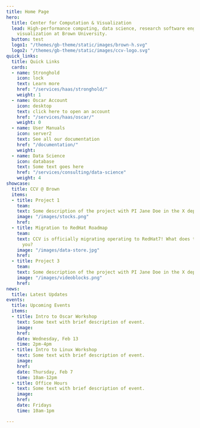 ```yaml
---
title: Home Page
hero:
  title: Center for Computation & Visualization
  lead: High-performance computing, data science, research software engineering, and
    visualization at Brown University.
  button: test
  logo1: "/themes/gb-theme/static/images/brown-h.svg"
  logo2: "/themes/gb-theme/static/images/ccv-logo.svg"
quick_links:
  title: Quick Links
  cards:
  - name: Stronghold
    icon: lock
    text: Learn more
    href: "/services/haas/stronghold/"
    weight: 1
  - name: Oscar Account
    icon: desktop
    text: click here to open an account
    href: "/services/haas/oscar/"
    weight: 0
  - name: User Manuals
    icon: server2
    text: See all our documentation
    href: "/documentation/"
    weight:
  - name: Data Science
    icon: database
    text: Some text goes here
    href: "/services/consulting/data-science"
    weight: 4
showcase:
  title: CCV @ Brown
  items:
  - title: Project 1
    team:
    text: Some description of the project with PI Jane Doe in the X department.
    image: "/images/stocks.png"
    href:
  - title: Migration to RedHat Roadmap
    team:
    text: CCV is officially migrating operating to RedHat7! What does this mean for
      you?
    image: "/images/data-store.jpg"
    href:
  - title: Project 3
    team:
    text: Some description of the project with PI Jane Doe in the X department.
    image: "/images/videoblocks.png"
    href:
news:
  title: Latest Updates
events:
  title: Upcoming Events
  items:
  - title: Intro to Oscar Workshop
    text: Some text with brief description of event.
    image:
    href:
    date: Wednesday, Feb 13
    time: 2pm-4pm
  - title: Intro to Linux Workshop
    text: Some text with brief description of event.
    image:
    href:
    date: Thursday, Feb 7
    time: 10am-12pm
  - title: Office Hours
    text: Some text with brief description of event.
    image:
    href:
    date: Fridays
    time: 10am-1pm

---
```

